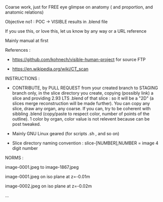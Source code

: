 Coarse work, just for FREE eye glimpse on anatomy ( and proportion, and anatomic relations)

Objective no1 : POC -> VISIBLE  results in .blend file

If you use this, or love this, let us know by any way or a URL reference 

Mainly manual at first 

References : 
- https://github.com/kohnech/visible-human-project for source FTP

- https://en.wikipedia.org/wiki/CT_scan

INSTRUCTIONS :

- CONTRIBUTE, by PULL REQUEST from your created branch to STAGING branch only, in the slice directory you create, copying (possibly link) a slice and providing 2.93 LTS .blend of that slice : so it will be a "2D" (a slices merge reconstruction will be made further). You can copy any slice, draw any organ, any coarse. If you can, try to be coherent with sibbling .blend (copy/paste to respect color, number of points of the outline). 1 color by organ, color value is not relevent because can be post tweaked.

- Mainly GNU Linux geared (for scripts .sh , and so on)

- Slice directory naming convention : slice-[NUMBER],NUMBER = image 4 digit number

NORMS :

image-0001.jpeg to image-1867.jpeg

image-0001.jpeg on iso plane at z=-0.01m

image-0002.jpeg on iso plane at z=-0.02m

...
